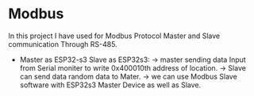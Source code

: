 # Modbus

In this project I have used for Modbus Protocol Master and Slave communication Through RS-485.
- Master as ESP32-s3 Slave as ESP32s3:
  → master sending data Input from Serial moniter to write 0x400010th address of location.
  → Slave can send data random data to Mater.
  → we can use Modbus Slave software with ESP32s3 Master Device as well as Slave.
